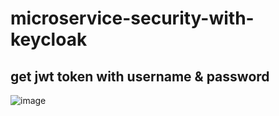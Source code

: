 # microservice-security-with-keycloak
## get jwt token with username & password
![image](https://user-images.githubusercontent.com/62290643/205732952-4de56c5a-16f0-4e25-831c-211f95e1a842.png)
